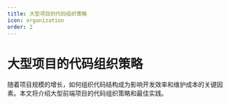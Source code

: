 ```yaml
---
title: 大型项目的代码组织策略
icon: organization
order: 2
---
```


# 大型项目的代码组织策略

随着项目规模的增长，如何组织代码结构成为影响开发效率和维护成本的关键因素。本文将介绍大型前端项目的代码组织策略和最佳实践。
